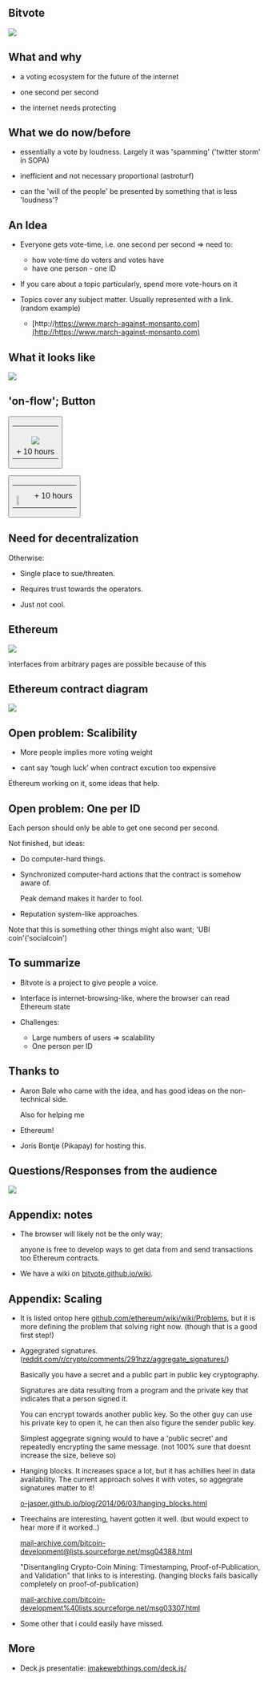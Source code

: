 
## Bitvote

<img src="bitvote_logo.png">

## What and why

* a voting ecosystem for the future of the internet

* one second per second

* the internet needs protecting 

<!-- vs SOPA for network neutrality, legal attack against 

* existing democratic structures are inadiquate

  + too local
  
  + often ineffective / poorly representative -->

## What we do now/before

* essentially a vote by loudness. Largely it was 'spamming'
  ('twitter storm' in SOPA)
  
* inefficient and not necessary proportional (astroturf)

* can the 'will of the people' be presented by something that is less 'loudness'?

<!--<small style="color:#BBB">Still thank the EFF and co for what good they do get quietly!</small> (distracting)-->

## An Idea

* Everyone gets vote-time, i.e. one second per second &rArr; need to:
  + how vote&sdot;time do voters and votes have
  + have one person - one ID

* If you care about a topic particularly, spend more vote-hours on it

* Topics cover any subject matter. Usually represented with a link.
  (random example)
  + [http://https://www.march-against-monsanto.com](http://https://www.march-against-monsanto.com)

## What it looks like

<a href="http://bitvote.github.io/"><img src="screen.png"></a>

## 'on-flow'; Button

<button width=100%><table style="text-align:center"><tr><td><br><img src="bitvote_logo_small.pang"></td></tr><tr><td>+ 10 hours</td></tr></table></button>

<button><table><tr><td style="vertical-align:middle"><br><img style="vertical-align:middle;image-orientation:90deg;width:50%" src="bitvote_logo_small.png"></td><td style="vertical-align:middle">+ 10 hours</td></tr></table></button>

## Need for **de**centralization

Otherwise:

* Single place to sue/threaten.

* Requires trust towards the operators.

* Just not cool.

## Ethereum

<img src="browser_contract.svg">

interfaces from arbitrary pages are possible because of this

## Ethereum contract diagram

<img src="approach1.svg">

## Open problem: Scalibility

+ More people implies more voting weight

+ cant say ‘tough luck’ when contract excution too expensive
  
Ethereum working on it, some ideas that help.

## Open problem: One per ID

Each person should only be able to get one second per second.

Not finished, but ideas:

* Do computer-hard things.
  
* Synchronized computer-hard actions that the contract is somehow aware of.

  Peak demand makes it harder to fool.
    
* Reputation system-like approaches.
    
Note that this is something other things might also want; 'UBI coin'('socialcoin')

## To summarize

* Bitvote is a project to give people a voice.

* Interface is internet-browsing-like, where the browser can read Ethereum state

* Challenges:
  + Large numbers of users &rArr; scalability
  + One person per ID

## Thanks to

* Aaron Bale who came with the idea, and has good ideas on the non-technical side.

  Also for helping me 

* Ethereum!

* Joris Bontje (Pikapay) for hosting this.

## Questions/Responses from the audience
<img src="bitvote_logo.png">

## Appendix: notes

* The browser will likely not be the only way;
  
  anyone is free to develop ways to get data from and send transactions too
  Ethereum contracts.

* We have a wiki on [bitvote.github.io/wiki](https://bitvote.github.io/wiki).

## Appendix: Scaling

* It is listed ontop here
  [github.com/ethereum/wiki/wiki/Problems](https://github.com/ethereum/wiki/wiki/Problems),
  but it is more defining the problem that solving right now.
  (though that is a good first step!)

* Aggegrated signatures.
  ([reddit.com/r/crypto/comments/291hzz/aggregate_signatures/](http://www.reddit.com/r/crypto/comments/291hzz/aggregate_signatures/))

  Basically you have a secret and a public part in public key cryptography.
  
  Signatures are data resulting from a program and the private key that
  indicates that a person signed it.
  
  You can encrypt towards another public key. So the other guy can use his
  private key to open it, he can then also figure the sender public key.
  
  Simplest aggegrate signing would to have a 'public secret' and
  repeatedly encrypting the same message. 
  (not 100% sure that doesnt increase the size, believe so)

* Hanging blocks. It increases space a lot, but it has achillies heel in data
  availability. The current approach solves it with votes, so aggegrate
  signatures matter to it!
  
  [o-jasper.github.io/blog/2014/06/03/hanging_blocks.html](http://o-jasper.github.io/blog/2014/06/03/hanging_blocks.html)

* Treechains are interesting, havent gotten it well.
  (but would expect to hear more if it worked..)

  [mail-archive.com/bitcoin-development@lists.sourceforge.net/msg04388.html](https://www.mail-archive.com/bitcoin-development@lists.sourceforge.net/msg04388.html)
  
  
  "Disentangling Crypto-Coin Mining: Timestamping, Proof-of-Publication, and Validation"
  that links to is interesting.
  (hanging blocks fails basically completely on proof-of-publication)
  
  [mail-archive.com/bitcoin-development%40lists.sourceforge.net/msg03307.html](http://www.mail-archive.com/bitcoin-development%40lists.sourceforge.net/msg03307.html)

* Some other that i could easily have missed.

## More

* Deck.js presentatie: [imakewebthings.com/deck.js/](http://imakewebthings.com/deck.js/)
